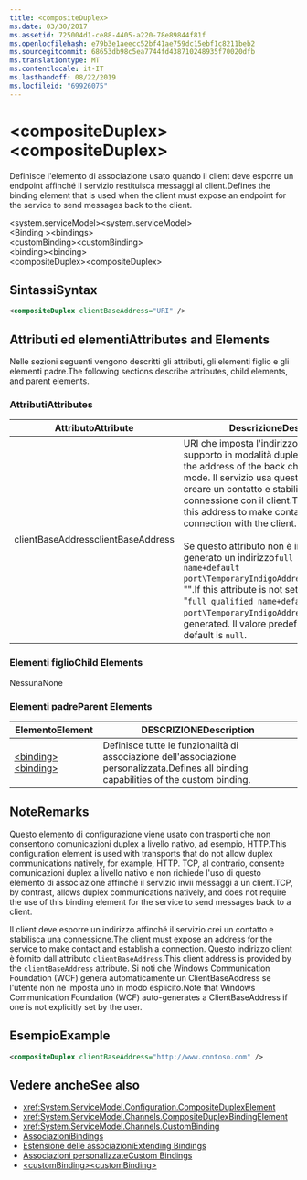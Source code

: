 ```yaml
---
title: <compositeDuplex>
ms.date: 03/30/2017
ms.assetid: 725004d1-ce88-4405-a220-78e89844f81f
ms.openlocfilehash: e79b3e1aeecc52bf41ae759dc15ebf1c8211beb2
ms.sourcegitcommit: 68653db98c5ea7744fd438710248935f70020dfb
ms.translationtype: MT
ms.contentlocale: it-IT
ms.lasthandoff: 08/22/2019
ms.locfileid: "69926075"
---
```

# <a name="compositeduplex"></a><span data-ttu-id="24df7-101">\<compositeDuplex></span><span class="sxs-lookup"><span data-stu-id="24df7-101">\<compositeDuplex></span></span>
<span data-ttu-id="24df7-102">Definisce l'elemento di associazione usato quando il client deve esporre un endpoint affinché il servizio restituisca messaggi al client.</span><span class="sxs-lookup"><span data-stu-id="24df7-102">Defines the binding element that is used when the client must expose an endpoint for the service to send messages back to the client.</span></span>  
  
 <span data-ttu-id="24df7-103">\<system.serviceModel></span><span class="sxs-lookup"><span data-stu-id="24df7-103">\<system.serviceModel></span></span>  
<span data-ttu-id="24df7-104">\<Binding ></span><span class="sxs-lookup"><span data-stu-id="24df7-104">\<bindings></span></span>  
<span data-ttu-id="24df7-105">\<customBinding></span><span class="sxs-lookup"><span data-stu-id="24df7-105">\<customBinding></span></span>  
<span data-ttu-id="24df7-106">\<binding></span><span class="sxs-lookup"><span data-stu-id="24df7-106">\<binding></span></span>  
<span data-ttu-id="24df7-107">\<compositeDuplex></span><span class="sxs-lookup"><span data-stu-id="24df7-107">\<compositeDuplex></span></span>  
  
## <a name="syntax"></a><span data-ttu-id="24df7-108">Sintassi</span><span class="sxs-lookup"><span data-stu-id="24df7-108">Syntax</span></span>  
  
```xml  
<compositeDuplex clientBaseAddress="URI" />
```  
  
## <a name="attributes-and-elements"></a><span data-ttu-id="24df7-109">Attributi ed elementi</span><span class="sxs-lookup"><span data-stu-id="24df7-109">Attributes and Elements</span></span>  
 <span data-ttu-id="24df7-110">Nelle sezioni seguenti vengono descritti gli attributi, gli elementi figlio e gli elementi padre.</span><span class="sxs-lookup"><span data-stu-id="24df7-110">The following sections describe attributes, child elements, and parent elements.</span></span>  
  
### <a name="attributes"></a><span data-ttu-id="24df7-111">Attributi</span><span class="sxs-lookup"><span data-stu-id="24df7-111">Attributes</span></span>  
  
|<span data-ttu-id="24df7-112">Attributo</span><span class="sxs-lookup"><span data-stu-id="24df7-112">Attribute</span></span>|<span data-ttu-id="24df7-113">Descrizione</span><span class="sxs-lookup"><span data-stu-id="24df7-113">Description</span></span>|  
|---------------|-----------------|  
|<span data-ttu-id="24df7-114">clientBaseAddress</span><span class="sxs-lookup"><span data-stu-id="24df7-114">clientBaseAddress</span></span>|<span data-ttu-id="24df7-115">URI che imposta l'indirizzo del canale di supporto in modalità duplex.</span><span class="sxs-lookup"><span data-stu-id="24df7-115">A URI that sets the address of the back channel in duplex mode.</span></span> <span data-ttu-id="24df7-116">Il servizio usa questo indirizzo per creare un contatto e stabilire una connessione con il client.</span><span class="sxs-lookup"><span data-stu-id="24df7-116">The service uses this address to make contact and establish a connection with the client.</span></span><br /><br /> <span data-ttu-id="24df7-117">Se questo attributo non è impostato, viene generato un indirizzo`full qualified name+default port\TemporaryIndigoAddress\guid`predefinito "".</span><span class="sxs-lookup"><span data-stu-id="24df7-117">If this attribute is not set, a default address "`full qualified name+default port\TemporaryIndigoAddress\guid`" is generated.</span></span> <span data-ttu-id="24df7-118">Il valore predefinito è `null`.</span><span class="sxs-lookup"><span data-stu-id="24df7-118">The default is `null`.</span></span>|  
  
### <a name="child-elements"></a><span data-ttu-id="24df7-119">Elementi figlio</span><span class="sxs-lookup"><span data-stu-id="24df7-119">Child Elements</span></span>  
 <span data-ttu-id="24df7-120">Nessuna</span><span class="sxs-lookup"><span data-stu-id="24df7-120">None</span></span>  
  
### <a name="parent-elements"></a><span data-ttu-id="24df7-121">Elementi padre</span><span class="sxs-lookup"><span data-stu-id="24df7-121">Parent Elements</span></span>  
  
|<span data-ttu-id="24df7-122">Elemento</span><span class="sxs-lookup"><span data-stu-id="24df7-122">Element</span></span>|<span data-ttu-id="24df7-123">DESCRIZIONE</span><span class="sxs-lookup"><span data-stu-id="24df7-123">Description</span></span>|  
|-------------|-----------------|  
|[<span data-ttu-id="24df7-124">\<binding></span><span class="sxs-lookup"><span data-stu-id="24df7-124">\<binding></span></span>](../../../misc/binding.md)|<span data-ttu-id="24df7-125">Definisce tutte le funzionalità di associazione dell'associazione personalizzata.</span><span class="sxs-lookup"><span data-stu-id="24df7-125">Defines all binding capabilities of the custom binding.</span></span>|  
  
## <a name="remarks"></a><span data-ttu-id="24df7-126">Note</span><span class="sxs-lookup"><span data-stu-id="24df7-126">Remarks</span></span>  
 <span data-ttu-id="24df7-127">Questo elemento di configurazione viene usato con trasporti che non consentono comunicazioni duplex a livello nativo, ad esempio, HTTP.</span><span class="sxs-lookup"><span data-stu-id="24df7-127">This configuration element is used with transports that do not allow duplex communications natively, for example, HTTP.</span></span> <span data-ttu-id="24df7-128">TCP, al contrario, consente comunicazioni duplex a livello nativo e non richiede l'uso di questo elemento di associazione affinché il servizio invii messaggi a un client.</span><span class="sxs-lookup"><span data-stu-id="24df7-128">TCP, by contrast, allows duplex communications natively, and does not require the use of this binding element for the service to send messages back to a client.</span></span>  
  
 <span data-ttu-id="24df7-129">Il client deve esporre un indirizzo affinché il servizio crei un contatto e stabilisca una connessione.</span><span class="sxs-lookup"><span data-stu-id="24df7-129">The client must expose an address for the service to make contact and establish a connection.</span></span> <span data-ttu-id="24df7-130">Questo indirizzo client è fornito dall'attributo `clientBaseAddress`.</span><span class="sxs-lookup"><span data-stu-id="24df7-130">This client address is provided by the `clientBaseAddress` attribute.</span></span> <span data-ttu-id="24df7-131">Si noti che Windows Communication Foundation (WCF) genera automaticamente un ClientBaseAddress se l'utente non ne imposta uno in modo esplicito.</span><span class="sxs-lookup"><span data-stu-id="24df7-131">Note that Windows Communication Foundation (WCF) auto-generates a ClientBaseAddress if one is not explicitly set by the user.</span></span>  
  
## <a name="example"></a><span data-ttu-id="24df7-132">Esempio</span><span class="sxs-lookup"><span data-stu-id="24df7-132">Example</span></span>  
  
```xml  
<compositeDuplex clientBaseAddress="http://www.contoso.com" />
```  
  
## <a name="see-also"></a><span data-ttu-id="24df7-133">Vedere anche</span><span class="sxs-lookup"><span data-stu-id="24df7-133">See also</span></span>

- <xref:System.ServiceModel.Configuration.CompositeDuplexElement>
- <xref:System.ServiceModel.Channels.CompositeDuplexBindingElement>
- <xref:System.ServiceModel.Channels.CustomBinding>
- [<span data-ttu-id="24df7-134">Associazioni</span><span class="sxs-lookup"><span data-stu-id="24df7-134">Bindings</span></span>](../../../wcf/bindings.md)
- [<span data-ttu-id="24df7-135">Estensione delle associazioni</span><span class="sxs-lookup"><span data-stu-id="24df7-135">Extending Bindings</span></span>](../../../wcf/extending/extending-bindings.md)
- [<span data-ttu-id="24df7-136">Associazioni personalizzate</span><span class="sxs-lookup"><span data-stu-id="24df7-136">Custom Bindings</span></span>](../../../wcf/extending/custom-bindings.md)
- [<span data-ttu-id="24df7-137">\<customBinding></span><span class="sxs-lookup"><span data-stu-id="24df7-137">\<customBinding></span></span>](custombinding.md)

